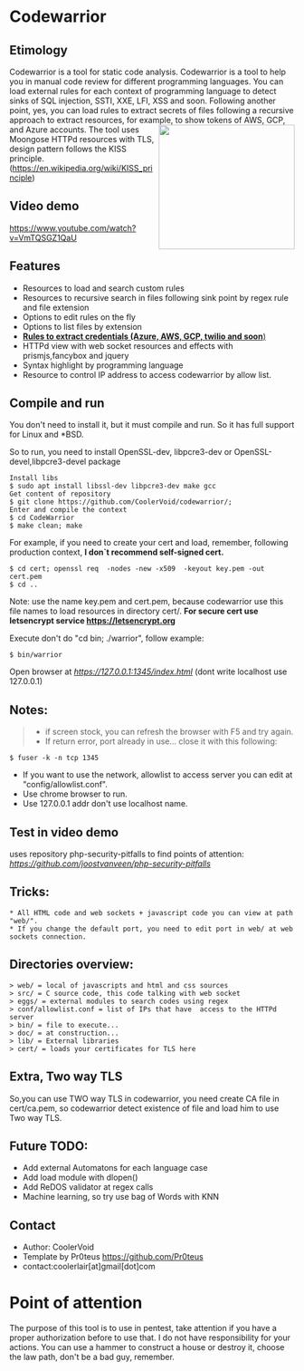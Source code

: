 # Codewarrior

## Etimology
Codewarrior is a tool for static code analysis. Codewarrior is a tool to help you in manual code review for different programming languages. You can load external rules for each context of programming language to detect sinks of SQL injection, SSTI, XXE, LFI, XSS and soon. Following another point, yes, you can load rules to extract secrets of files following a recursive approach to extract resources, for example, to show tokens of AWS, GCP, and Azure accounts.
<img align="right" width="240" height="220" src="https://github.com/CoolerVoid/codewarrior/blob/master/doc/img/frogcode.png">
The tool uses Moongose HTTPd resources with TLS, design pattern follows the KISS principle.(https://en.wikipedia.org/wiki/KISS_principle)

## Video demo 
https://www.youtube.com/watch?v=VmTQSGZ1QaU

## Features
* Resources to load and search custom rules
* Resources to recursive search in files following sink point by regex rule and file extension
* Options to edit rules on the fly
* Options to list files by extension
* [**Rules to extract credentials (Azure, AWS, GCP, twilio and soon**)](https://github.com/CoolerVoid/codewarrior/blob/master/eggs/all_langs.egg)
* HTTPd view with web socket resources and effects with prismjs,fancybox and jquery
* Syntax highlight by programming language
* Resource to control IP address to access codewarrior by allow list.

## Compile and run

You don't need to install it, but it must compile and run. 
So it has full support for Linux and *BSD.

So to run, you need to install OpenSSL-dev, libpcre3-dev or OpenSSL-devel,libpcre3-devel package
```
Install libs
$ sudo apt install libssl-dev libpcre3-dev make gcc
Get content of repository
$ git clone https://github.com/CoolerVoid/codewarrior/; 
Enter and compile the context
$ cd CodeWarrior
$ make clean; make
```
For example, if you need to create your cert and load, remember, following production context, **I don`t recommend self-signed cert.**
```
$ cd cert; openssl req  -nodes -new -x509  -keyout key.pem -out cert.pem
$ cd ..
```
Note: use the name key.pem and cert.pem, because codewarrior use this file names to load resources in directory cert/.
**For secure cert use letsencrypt service https://letsencrypt.org**


Execute don't do "cd bin; ./warrior", follow example:
```
$ bin/warrior 
```

Open browser at *https://127.0.0.1:1345/index.html*   (dont write localhost use 127.0.0.1)

## Notes:
>* if screen stock, you can refresh the browser with F5 and try again.
>* If return error, port already in use... close it with this following:
``` 
$ fuser -k -n tcp 1345
```

* If you want to use the network, allowlist to access server you can edit at "config/allowlist.conf". 
* Use chrome browser to run.
* Use 127.0.0.1 addr don't use localhost name.

## Test in video demo
uses repository php-security-pitfalls to find points of attention:  
*https://github.com/joostvanveen/php-security-pitfalls*


## Tricks:
```
* All HTML code and web sockets + javascript code you can view at path "web/".
* If you change the default port, you need to edit port in web/ at web sockets connection.
```

## Directories overview:
```
> web/ = local of javascripts and html and css sources
> src/ = C source code, this code talking with web socket 
> eggs/ = external modules to search codes using regex
> conf/allowlist.conf = list of IPs that have  access to the HTTPd server
> bin/ = file to execute...
> doc/ = at construction...
> lib/ = External libraries
> cert/ = loads your certificates for TLS here
``` 

## Extra, Two way TLS
So,you can use TWO way TLS in codewarrior, you need create CA file in cert/ca.pem, so codewarrior
detect existence of file and load him to use Two way TLS.



## Future TODO:
* Add external Automatons for each language case
* Add load module with dlopen()
* Add ReDOS validator at regex calls
* Machine learning, so try use bag of Words with KNN

## Contact
* Author: CoolerVoid
* Template by Pr0teus https://github.com/Pr0teus
* contact:coolerlair[at]gmail[dot]com

# Point of attention
The purpose of this tool is to use in pentest, take attention if you have a proper authorization before to use that. I do not have responsibility for your actions. You can use a hammer to construct a house or destroy it, choose the law path, don't be a bad guy, remember.

